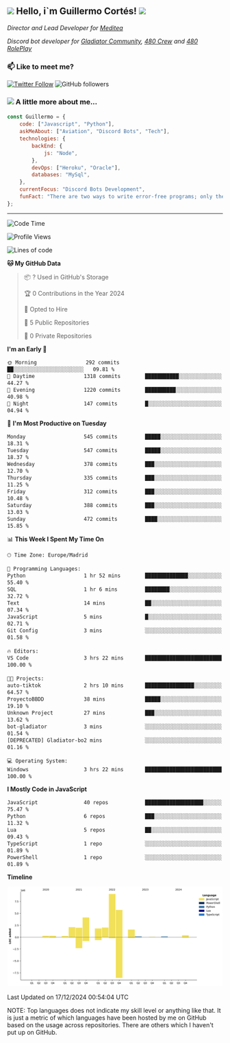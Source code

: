 <h2><img src="https://emojis.slackmojis.com/emojis/images/1531849430/4246/blob-sunglasses.gif?1531849430" width="30"/> Hello, i`m Guillermo Cortés! <img src="https://media.giphy.com/media/PiuVH04cd9JcmqqWKK/giphy.gif" width="50"></h2>
<p><em>Director and Lead Developer for <a href="https://mediteavirtual.es/">Meditea</a>
</em></p>
<p><em>Discord bot developer for <a href="https://discord.comunidadgladiator.com">Gladiator Community</a>, <a href="https://discord.gg/UpvpkUbGdA">480 Crew</a> and <a href="https://discord.gg/dmMRQgH3tu">480 RolePlay</a>
</em></p>

### 📫 Like to meet me?

[![Twitter Follow](https://img.shields.io/twitter/follow/concara3443?label=Follow)](https://twitter.com/intent/follow?screen_name=concara3443)
![GitHub followers](https://img.shields.io/github/followers/concara3443?label=Follow&style=social)

### <img src="https://media.giphy.com/media/WFZvB7VIXBgiz3oDXE/giphy.gif" width="50"> A little more about me...  

```javascript
const Guillermo = {
    code: ["Javascript", "Python"],
    askMeAbout: ["Aviation", "Discord Bots", "Tech"],
    technologies: {
        backEnd: {
            js: "Node",
        },
        devOps: ["Heroku", "Oracle"],
        databases: "MySql",
    },
    currentFocus: "Discord Bots Development",
    funFact: "There are two ways to write error-free programs; only the third one works"
};
```

---

<!--START_SECTION:waka-->
![Code Time](http://img.shields.io/badge/Code%20Time-522%20hrs%2049%20mins-blue)

![Profile Views](http://img.shields.io/badge/Profile%20Views-0-blue)

![Lines of code](https://img.shields.io/badge/From%20Hello%20World%20I%27ve%20Written-29.5%20million%20lines%20of%20code-blue)

**🐱 My GitHub Data** 

> 📦 ? Used in GitHub's Storage 
 > 
> 🏆 0 Contributions in the Year 2024
 > 
> 💼 Opted to Hire
 > 
> 📜 5 Public Repositories 
 > 
> 🔑 0 Private Repositories 
 > 
**I'm an Early 🐤** 

```text
🌞 Morning                292 commits         ██░░░░░░░░░░░░░░░░░░░░░░░   09.81 % 
🌆 Daytime                1318 commits        ███████████░░░░░░░░░░░░░░   44.27 % 
🌃 Evening                1220 commits        ██████████░░░░░░░░░░░░░░░   40.98 % 
🌙 Night                  147 commits         █░░░░░░░░░░░░░░░░░░░░░░░░   04.94 % 
```
📅 **I'm Most Productive on Tuesday** 

```text
Monday                   545 commits         █████░░░░░░░░░░░░░░░░░░░░   18.31 % 
Tuesday                  547 commits         █████░░░░░░░░░░░░░░░░░░░░   18.37 % 
Wednesday                378 commits         ███░░░░░░░░░░░░░░░░░░░░░░   12.70 % 
Thursday                 335 commits         ███░░░░░░░░░░░░░░░░░░░░░░   11.25 % 
Friday                   312 commits         ███░░░░░░░░░░░░░░░░░░░░░░   10.48 % 
Saturday                 388 commits         ███░░░░░░░░░░░░░░░░░░░░░░   13.03 % 
Sunday                   472 commits         ████░░░░░░░░░░░░░░░░░░░░░   15.85 % 
```


📊 **This Week I Spent My Time On** 

```text
🕑︎ Time Zone: Europe/Madrid

💬 Programming Languages: 
Python                   1 hr 52 mins        ██████████████░░░░░░░░░░░   55.40 % 
SQL                      1 hr 6 mins         ████████░░░░░░░░░░░░░░░░░   32.72 % 
Text                     14 mins             ██░░░░░░░░░░░░░░░░░░░░░░░   07.34 % 
JavaScript               5 mins              █░░░░░░░░░░░░░░░░░░░░░░░░   02.71 % 
Git Config               3 mins              ░░░░░░░░░░░░░░░░░░░░░░░░░   01.58 % 

🔥 Editors: 
VS Code                  3 hrs 22 mins       █████████████████████████   100.00 % 

🐱‍💻 Projects: 
auto-tiktok              2 hrs 10 mins       ████████████████░░░░░░░░░   64.57 % 
ProyectoBBDD             38 mins             █████░░░░░░░░░░░░░░░░░░░░   19.10 % 
Unknown Project          27 mins             ███░░░░░░░░░░░░░░░░░░░░░░   13.62 % 
bot-gladiator            3 mins              ░░░░░░░░░░░░░░░░░░░░░░░░░   01.54 % 
[DEPRECATED] Gladiator-bo2 mins              ░░░░░░░░░░░░░░░░░░░░░░░░░   01.16 % 

💻 Operating System: 
Windows                  3 hrs 22 mins       █████████████████████████   100.00 % 
```

**I Mostly Code in JavaScript** 

```text
JavaScript               40 repos            ███████████████████░░░░░░   75.47 % 
Python                   6 repos             ███░░░░░░░░░░░░░░░░░░░░░░   11.32 % 
Lua                      5 repos             ██░░░░░░░░░░░░░░░░░░░░░░░   09.43 % 
TypeScript               1 repo              ░░░░░░░░░░░░░░░░░░░░░░░░░   01.89 % 
PowerShell               1 repo              ░░░░░░░░░░░░░░░░░░░░░░░░░   01.89 % 
```



**Timeline**

![Lines of Code chart](https://raw.githubusercontent.com/Concara3443/Concara3443/main/assets/bar_graph.png)


 Last Updated on 17/12/2024 00:54:04 UTC
<!--END_SECTION:waka-->

NOTE: Top languages does not indicate my skill level or anything like that. It is just a metric of which languages have been hosted by me on GitHub based on the usage across repositories. There are others which I haven't put up on GitHub.
